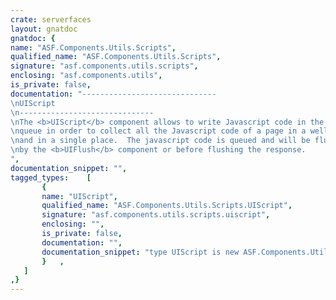 ```yaml
---
crate: serverfaces
layout: gnatdoc
gnatdoc: {
name: "ASF.Components.Utils.Scripts",
qualified_name: "ASF.Components.Utils.Scripts",
signature: "asf.components.utils.scripts",
enclosing: "asf.components.utils",
is_private: false,
documentation: "------------------------------\nUIScript\n------------------------------\nThe <b>UIScript</b> component allows to write Javascript code in the javascript\nqueue in order to collect all the Javascript code of a page in a well defined order\nand in a single place.  The javascript code is queued and will be flushed either\nby the <b>UIFlush</b> component or before flushing the response.",
documentation_snippet: "",
tagged_types:    [
       {
       name: "UIScript",
       qualified_name: "ASF.Components.Utils.Scripts.UIScript",
       signature: "asf.components.utils.scripts.uiscript",
       enclosing: "",
       is_private: false,
       documentation: "",
       documentation_snippet: "type UIScript is new ASF.Components.Utils.Escapes.UIEscape with private;",
       }   ,
   ]
,}
---
```

